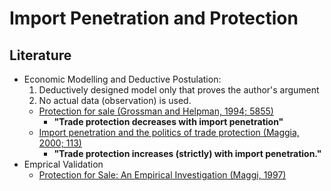 # Import Penetration and Protection  
## Literature

- Economic Modelling and Deductive Postulation: 
    1) Deductively designed model only that proves the author's argument
    2) No actual data (observation) is used. 
  - [Protection for sale (Grossman and Helpman, 1994; 5855)](https://sci-hub.st/https://www.jstor.org/stable/2118033) 
    - **"Trade protection decreases with import penetration"** 
  - [Import penetration and the politics of trade protection (Maggia, 2000; 113)](https://sci-hub.st/https://www.sciencedirect.com/science/article/pii/S002219969900029X)
    - **"Trade protection increases (strictly) with import penetration."**
- Emprical Validation
    - [Protection for Sale: An Empirical Investigation (Maggi, 1997)](https://www.google.com/search?ei=xYxtX7_SH9PR-QbvjqOgAg&q=protection+for+sale&oq=protection+for+sale&gs_lcp=CgZwc3ktYWIQAzICCAAyAggAMgIIADIGCAAQFhAeMgYIABAWEB4yBggAEBYQHjIGCAAQFhAeMgYIABAWEB4yBggAEBYQHjIGCAAQFhAeOgUIABCRAjoECAAQQzoCCC46CAguEMcBEKMCOgQILhBDOgQIABAKUMeMigZYqaWKBmCKpooGaAFwAHgAgAGFA4gBixmSAQgxLjE1LjIuMZgBAKABAaoBB2d3cy13aXrAAQE&sclient=psy-ab&ved=0ahUKEwj_yIPK1YPsAhXTaN4KHW_HCCQQ4dUDCA0&uact=5)
